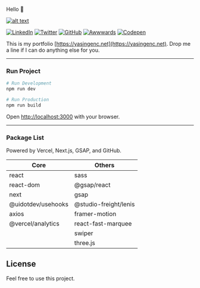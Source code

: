 Hello 👋 

[![alt text](https://github.com/yasingencnet/webkit/assets/5924267/993af830-5a00-42ed-9949-a86de938ef4f)](https://yasingenc.net)

[![LinkedIn](https://github.com/yasingencnet/webkit/assets/5924267/63307c26-ed84-4027-b970-c6b972d4419e)](https://www.linkedin.com/in/yasingencnet/)
[![Twitter](https://github.com/yasingencnet/webkit/assets/5924267/2fdb1fd7-16ad-4a95-89f6-074b022b96be)](https://twitter.com/yasingencnet)
[![GitHub](https://github.com/yasingencnet/webkit/assets/5924267/d99ace42-aaee-4aae-95f0-9149e975c261)](https://github.com/yasingencnet)
[![Awwwards](https://github.com/yasingencnet/webkit/assets/5924267/15d35a80-a264-4674-9958-e9421a06e462)](https://www.awwwards.com/yasingencnet/)
[![Codepen](https://github.com/yasingencnet/webkit/assets/5924267/e5084782-3645-4a25-8116-6641a3d6a7af)](https://codepen.io/yasingencnet)

This is my portfolio [https://yasingenc.net](https://yasingenc.net). Drop me a line if I can do anything else for you.

---

### Run Project

```bash
# Run Development
npm run dev

# Run Production
npm run build
```

Open [http://localhost:3000](http://localhost:3000) with your browser.

---

### Package List

Powered by Vercel, Next.js, GSAP, and GitHub.

| Core               | Others                |
|--------------------|-----------------------|
| react              | sass                  |
| react-dom          | @gsap/react           |
| next               | gsap                  |
| @uidotdev/usehooks | @studio-freight/lenis |
| axios              | framer-motion         |
| @vercel/analytics  | react-fast-marquee    |
|                    | swiper                |
|                    | three.js              |


## License
Feel free to use this project.

